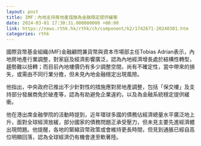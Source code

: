 ```yaml
---
layout: post
title: IMF：內地支持房地產措施為金融穩定提供緩衝
date: 2024-03-01 17:30:31.000000000 +08:00
link: https://news.rthk.hk/rthk/ch/component/k2/1742671-20240301.htm
categories: rthk
---
```


國際貨幣基金組織(IMF)金融顧問兼貨幣與資本市場部主任Tobias Adrian表示，內地房地產行業調整，對家庭及經濟影響廣泛，認為內地經濟增長處於結構性轉型，趨勢難以扭轉；而目前內地樓價仍有多少調整空間，尚有不確定性，當中帶來的損失，或需由不同行業分擔，但未見內地金融穩定出現風險。

他指出，中央政府已推出不少針對性的措施應對房地產調整，包括「保交樓」及支持部分發展商免於破產等，認為有助避免企業違約，以及為金融系統穩定提供緩衝。

他在港出席金融學院的活動時提到，近年環球多國的債務佔經濟總量水平廣泛地上升，面對全球經濟放緩，部分國家的債務問題正承受壓力，但未見主要先進經濟體出現問題。他提醒，各地的緊縮貨幣政策或會維持更長時間，但見到通脹已經自高位明顯回落，認為全球經濟仍有機會達至軟著陸。
